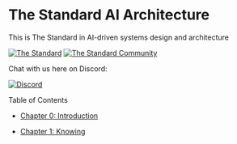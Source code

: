 # The Standard AI Architecture
This is The Standard in AI-driven systems design and architecture

[![The Standard](https://img.shields.io/github/v/release/hassanhabib/The-Standard?style=default&label=Standard%20Version&color=2ea44f)](https://github.com/hassanhabib/The-Standard)
[![The Standard Community](https://img.shields.io/discord/934130100008538142?style=default&color=%237289da&label=The%20Standard%20Community&logo=Discord)](https://discord.gg/vdPZ7hS52X)

Chat with us here on Discord:

[![Discord](https://discord.com/api/guilds/934130100008538142/widget.png?style=banner2)](https://discord.gg/vdPZ7hS52X)

Table of Contents
- [Chapter 0: Introduction](./Chapter%200%20Introduction/Chapter%200%20Introduction.md)

- [Chapter 1: Knowing](./Chapter%201%20Knowing/Chapter%201%20Knowing.md)
